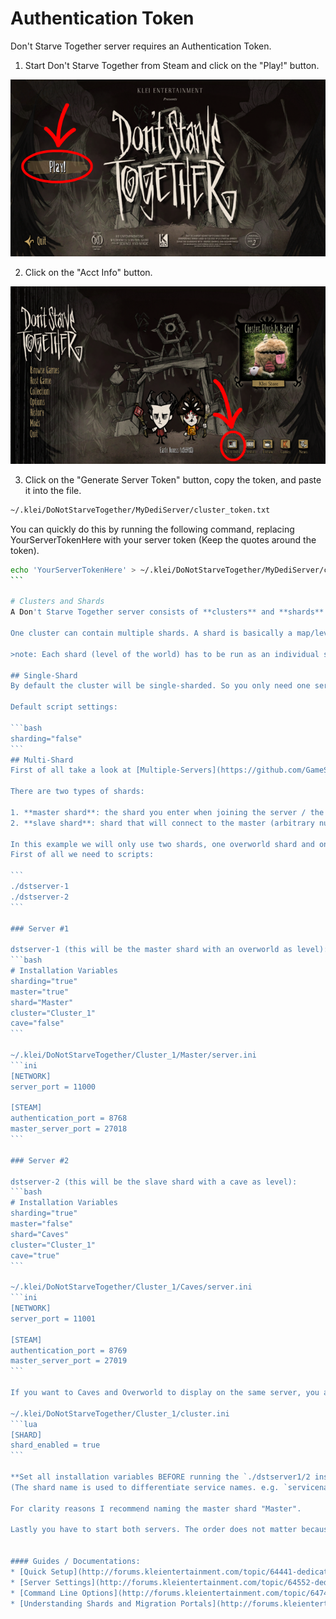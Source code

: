 # Authentication Token
Don't Starve Together server requires an Authentication Token.

1. Start Don't Starve Together from Steam and click on the "Play!" button.

![DST Title](images/dst/DST_title.png)

2. Click on the "Acct Info" button.

![DST Menu](images/dst/DST_menu.png)

3. Click on the "Generate Server Token" button, copy the token, and paste it into the file.

```bash
~/.klei/DoNotStarveTogether/MyDediServer/cluster_token.txt 
```

You can quickly do this by running the following command, replacing YourServerTokenHere with your server token (Keep the quotes around the token).

````bash
echo 'YourServerTokenHere' > ~/.klei/DoNotStarveTogether/MyDediServer/cluster_token.txt
```

# Clusters and Shards
A Don't Starve Together server consists of **clusters** and **shards**. 

One cluster can contain multiple shards. A shard is basically a map/level. Multiple shards are connected by cave entrances/exits found on the map. These are functioning as portals to allow players to travel between actual game servers. 

>note: Each shard (level of the world) has to be run as an individual server instance.

## Single-Shard
By default the cluster will be single-sharded. So you only need one server but you will also only have one map.

Default script settings:

```bash
sharding="false"
```
## Multi-Shard
First of all take a look at [Multiple-Servers](https://github.com/GameServerManagers/LinuxGSM/wiki/Multiple-Servers) to get a general idea on how to create multiple game servers.

There are two types of shards:

1. **master shard**: the shard you enter when joining the server / the shard/server you have to join (**one** per cluster)
2. **slave shard**: shard that will connect to the master (arbitrary number per cluster)

In this example we will only use two shards, one overworld shard and one cave shard, on the same machine using the same installation. If you want to use more shards or run the shards on different machines, take a look at the guides mentioned at the bottom.
First of all we need to scripts:

```
./dstserver-1
./dstserver-2
```

### Server #1

dstserver-1 (this will be the master shard with an overworld as level):
```bash
# Installation Variables
sharding="true"
master="true"
shard="Master" 
cluster="Cluster_1"
cave="false"
```

~/.klei/DoNotStarveTogether/Cluster_1/Master/server.ini
```ini
[NETWORK]
server_port = 11000

[STEAM]
authentication_port = 8768
master_server_port = 27018
```

### Server #2

dstserver-2 (this will be the slave shard with a cave as level):
```bash
# Installation Variables
sharding="true"
master="false"
shard="Caves" 
cluster="Cluster_1"
cave="true"
```

~/.klei/DoNotStarveTogether/Cluster_1/Caves/server.ini
```ini
[NETWORK]
server_port = 11001

[STEAM]
authentication_port = 8769
master_server_port = 27019
```

If you want to Caves and Overworld to display on the same server, you also to change the cluster.ini, otherwise it will run two instances, one with the Overworld and another with the Caves:

~/.klei/DoNotStarveTogether/Cluster_1/cluster.ini
```lua
[SHARD]
shard_enabled = true
```

**Set all installation variables BEFORE running the `./dstserver1/2 install` commands.**  Feel free to change these settings but make sure that you set them to the same clusters. You also should not change them afterwards. If you have multiple clusters on one machine with the same shard names, you have to modify the servicename because `servicename="dst-server-${shard}"`
(The shard name is used to differentiate service names. e.g. `servicename="dst-server-${cluster}-${shard}"`).

For clarity reasons I recommend naming the master shard "Master".

Lastly you have to start both servers. The order does not matter because the slave server will auto-retry connecting to the master server which is listening.


#### Guides / Documentations:
* [Quick Setup](http://forums.kleientertainment.com/topic/64441-dedicated-server-quick-setup-guide-linux/)
* [Server Settings](http://forums.kleientertainment.com/topic/64552-dedicated-server-settings-guide/)
* [Command Line Options](http://forums.kleientertainment.com/topic/64743-dedicated-server-command-line-options-guide/)
* [Understanding Shards and Migration Portals](http://forums.kleientertainment.com/topic/59174-understanding-shards-and-migration-portals/)